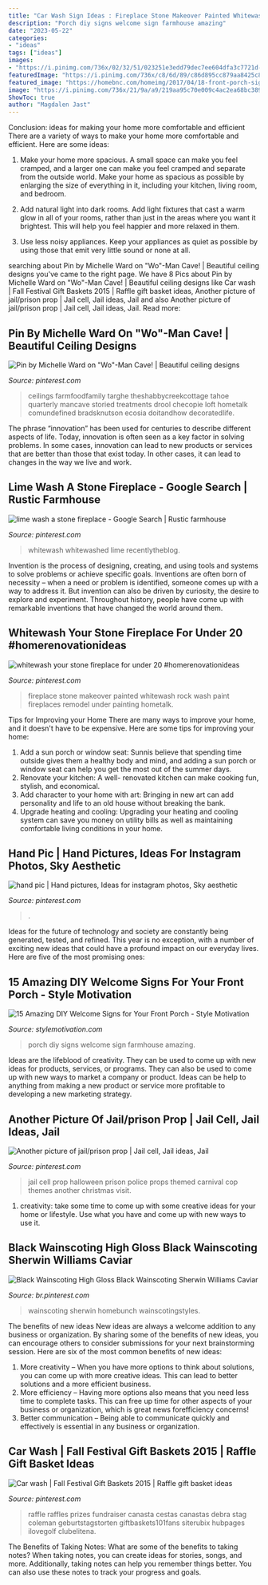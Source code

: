 ```yaml
---
title: "Car Wash Sign Ideas : Fireplace Stone Makeover Painted Whitewash Rock Wash Paint Fireplaces Remodel Under Painting Hometalk"
description: "Porch diy signs welcome sign farmhouse amazing"
date: "2023-05-22"
categories:
- "ideas"
tags: ["ideas"]
images:
- "https://i.pinimg.com/736x/02/32/51/023251e3edd79dec7ee604dfa3c7721d--cop-party-police-party.jpg"
featuredImage: "https://i.pinimg.com/736x/c8/6d/89/c86d895cc879aa8425c8cb71b09ffe6a--man-cave.jpg"
featured_image: "https://homebnc.com/homeimg/2017/04/18-front-porch-sign-ideas-and-DIY-projects-homebnc.jpg"
image: "https://i.pinimg.com/736x/21/9a/a9/219aa95c70e009c4ac2ea68bc3890556.jpg"
ShowToc: true
author: "Magdalen Jast"
---
```



Conclusion: ideas for making your home more comfortable and efficient
There are a variety of ways to make your home more comfortable and efficient. Here are some ideas: 
1. Make your home more spacious. A small space can make you feel cramped, and a larger one can make you feel cramped and separate from the outside world. Make your home as spacious as possible by enlarging the size of everything in it, including your kitchen, living room, and bedroom.

2. Add natural light into dark rooms. Add light fixtures that cast a warm glow in all of your rooms, rather than just in the areas where you want it brightest. This will help you feel happier and more relaxed in them.

3. Use less noisy appliances. Keep your appliances as quiet as possible by using those that emit very little sound or none at all.

	

		
searching about Pin by Michelle Ward on &quot;Wo&quot;-Man Cave! | Beautiful ceiling designs you've came to the right page. We have 8 Pics about Pin by Michelle Ward on &quot;Wo&quot;-Man Cave! | Beautiful ceiling designs like Car wash | Fall Festival Gift Baskets 2015 | Raffle gift basket ideas, Another picture of jail/prison prop | Jail cell, Jail ideas, Jail and also Another picture of jail/prison prop | Jail cell, Jail ideas, Jail. Read more:
		
    
## Pin By Michelle Ward On &quot;Wo&quot;-Man Cave! | Beautiful Ceiling Designs

<img loading=lazy src="https://i.pinimg.com/736x/c8/6d/89/c86d895cc879aa8425c8cb71b09ffe6a--man-cave.jpg" onerror="this.onerror=null;this.src='https://tse2.mm.bing.net/th?id=OIP.Uvvip8ko1bfTr2pYNNnEewHaNK&amp;pid=15.1';" alt="Pin by Michelle Ward on &quot;Wo&quot;-Man Cave! | Beautiful ceiling designs">

_Source: pinterest.com_

>ceilings farmfoodfamily targhe theshabbycreekcottage tahoe quarterly mancave storied treatments drool checopie loft hometalk comundefined bradsknutson ecosia doitandhow decoratedlife. 

	

The phrase “innovation” has been used for centuries to describe different aspects of life. Today, innovation is often seen as a key factor in solving problems. In some cases, innovation can lead to new products or services that are better than those that exist today. In other cases, it can lead to changes in the way we live and work.

    
## Lime Wash A Stone Fireplace - Google Search | Rustic Farmhouse

<img loading=lazy src="https://i.pinimg.com/736x/81/21/6a/81216abcf3076df221f0a034f4fade3e.jpg" onerror="this.onerror=null;this.src='https://tse4.mm.bing.net/th?id=OIP.8E0NmarFbAgO48snm3FhSAHaNL&amp;pid=15.1';" alt="lime wash a stone fireplace - Google Search | Rustic farmhouse">

_Source: pinterest.com_

>whitewash whitewashed lime recentlytheblog. 

	

Invention is the process of designing, creating, and using tools and systems to solve problems or achieve specific goals. Inventions are often born of necessity – when a need or problem is identified, someone comes up with a way to address it. But invention can also be driven by curiosity, the desire to explore and experiment. Throughout history, people have come up with remarkable inventions that have changed the world around them.

    
## Whitewash Your Stone Fireplace For Under 20 #homerenovationideas

<img loading=lazy src="https://i.pinimg.com/736x/21/9a/a9/219aa95c70e009c4ac2ea68bc3890556.jpg" onerror="this.onerror=null;this.src='https://tse1.mm.bing.net/th?id=OIP.-QPuXUDqLtNcQScJZPgSHgAAAA&amp;pid=15.1';" alt="whitewash your stone fireplace for under 20 #homerenovationideas">

_Source: pinterest.com_

>fireplace stone makeover painted whitewash rock wash paint fireplaces remodel under painting hometalk. 

	

Tips for Improving your Home
There are many ways to improve your home, and it doesn't have to be expensive. Here are some tips for improving your home: 
1. Add a sun porch or window seat: Sunnis believe that spending time outside gives them a healthy body and mind, and adding a sun porch or window seat can help you get the most out of the summer days. 
2. Renovate your kitchen: A well- renovated kitchen can make cooking fun, stylish, and economical. 
3. Add character to your home with art: Bringing in new art can add personality and life to an old house without breaking the bank. 
4. Upgrade heating and cooling: Upgrading your heating and cooling system can save you money on utility bills as well as maintaining comfortable living conditions in your home.

    
## Hand Pic | Hand Pictures, Ideas For Instagram Photos, Sky Aesthetic

<img loading=lazy src="https://i.pinimg.com/736x/87/be/72/87be723714f6a28b4327960c3e451922.jpg" onerror="this.onerror=null;this.src='https://tse3.mm.bing.net/th?id=OIP.nugmSxVOOWnLqWnChH-iuAHaJ3&amp;pid=15.1';" alt="hand pic | Hand pictures, Ideas for instagram photos, Sky aesthetic">

_Source: pinterest.com_

>. 

	

Ideas for the future of technology and society are constantly being generated, tested, and refined. This year is no exception, with a number of exciting new ideas that could have a profound impact on our everyday lives. Here are five of the most promising ones:

    
## 15 Amazing DIY Welcome Signs For Your Front Porch - Style Motivation

<img loading=lazy src="https://homebnc.com/homeimg/2017/04/18-front-porch-sign-ideas-and-DIY-projects-homebnc.jpg" onerror="this.onerror=null;this.src='https://tse2.mm.bing.net/th?id=OIP._QsTaDCEe5d9wvD-6hj1XAHaJ3&amp;pid=15.1';" alt="15 Amazing DIY Welcome Signs for Your Front Porch - Style Motivation">

_Source: stylemotivation.com_

>porch diy signs welcome sign farmhouse amazing. 

	

Ideas are the lifeblood of creativity. They can be used to come up with new ideas for products, services, or programs. They can also be used to come up with new ways to market a company or product. Ideas can be help to anything from making a new product or service more profitable to developing a new marketing strategy.

    
## Another Picture Of Jail/prison Prop | Jail Cell, Jail Ideas, Jail

<img loading=lazy src="https://i.pinimg.com/736x/02/32/51/023251e3edd79dec7ee604dfa3c7721d--cop-party-police-party.jpg" onerror="this.onerror=null;this.src='https://tse3.mm.bing.net/th?id=OIP.CiBlIrvTxZs0eo5lVfb9dQHaFj&amp;pid=15.1';" alt="Another picture of jail/prison prop | Jail cell, Jail ideas, Jail">

_Source: pinterest.com_

>jail cell prop halloween prison police props themed carnival cop themes another christmas visit. 

	

1. creativity: take some time to come up with some creative ideas for your home or lifestyle. Use what you have and come up with new ways to use it.

    
## Black Wainscoting High Gloss Black Wainscoting Sherwin Williams Caviar

<img loading=lazy src="https://i.pinimg.com/736x/28/eb/d3/28ebd37c207cc089a0c629725bee847b.jpg" onerror="this.onerror=null;this.src='https://tse3.mm.bing.net/th?id=OIP.J7HiKp9PRTx3IKtTXJnx-wHaKG&amp;pid=15.1';" alt="Black Wainscoting High Gloss Black Wainscoting Sherwin Williams Caviar">

_Source: br.pinterest.com_

>wainscoting sherwin homebunch wainscotingstyles. 

	

The benefits of new ideas
New ideas are always a welcome addition to any business or organization. By sharing some of the benefits of new ideas, you can encourage others to consider submissions for your next brainstorming session. Here are six of the most common benefits of new ideas: 
1. More creativity – When you have more options to think about solutions, you can come up with more creative ideas. This can lead to better solutions and a more efficient business. 
2. More efficiency – Having more options also means that you need less time to complete tasks. This can free up time for other aspects of your business or organization, which is great news forefficiency concerns! 
3. Better communication – Being able to communicate quickly and effectively is essential in any business or organization.

    
## Car Wash | Fall Festival Gift Baskets 2015 | Raffle Gift Basket Ideas

<img loading=lazy src="https://i.pinimg.com/564x/a3/1f/f9/a31ff96ff8c337ebfae146e737916f2a--diy-raffle-prizes-stag-and-doe-prizes-raffle-baskets.jpg" onerror="this.onerror=null;this.src='https://tse2.mm.bing.net/th?id=OIP.adekhcx-edEk5HDbbdV8aAHaJ6&amp;pid=15.1';" alt="Car wash | Fall Festival Gift Baskets 2015 | Raffle gift basket ideas">

_Source: pinterest.com_

>raffle raffles prizes fundraiser canasta cestas canastas debra stag coleman geburtstagstorten giftbaskets101fans siterubix hubpages ilovegolf clubelitena. 

	

The Benefits of Taking Notes: What are some of the benefits to taking notes?
When taking notes, you can create ideas for stories, songs, and more. Additionally, taking notes can help you remember things better. You can also use these notes to track your progress and goals.

